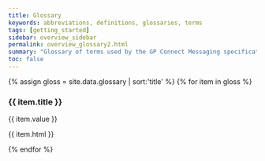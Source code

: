 ```yaml
---
title: Glossary
keywords: abbreviations, definitions, glossaries, terms
tags: [getting_started]
sidebar: overview_sidebar
permalink: overview_glossary2.html
summary: "Glossary of terms used by the GP Connect Messaging specification"
toc: false
---
```



{% assign gloss = site.data.glossary | sort:'title' %}
{% for item in gloss %}

### {{ item.title }} ###

<p> {{ item.value }} </p>
 {{ item.html }} 

{% endfor %}





